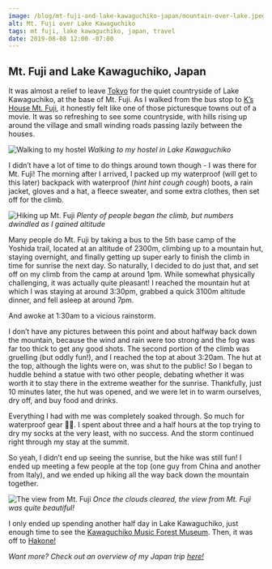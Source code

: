 ```yaml
---
image: /blog/mt-fuji-and-lake-kawaguchiko-japan/mountain-over-lake.jpeg
alt: Mt. Fuji over Lake Kawaguchiko
tags: mt fuji, lake kawaguchiko, japan, travel
date: 2019-08-08 12:00 -07:00
---
```


## Mt. Fuji and Lake Kawaguchiko, Japan

It was almost a relief to leave [Tokyo](/post/tokyo-japan) for the quiet countryside of Lake Kawaguchiko, at the base of Mt. Fuji. As I walked from the bus stop to [K’s House Mt. Fuji](https://kshouse.jp/fuji-e/index.html), it honestly felt like one of those picturesque towns out of a movie. It was so refreshing to see some countryside, with hills rising up around the village and small winding roads passing lazily between the houses.

![Walking to my hostel](/blog/mt-fuji-and-lake-kawaguchiko-japan/hostel-walk.jpeg)
*Walking to my hostel in Lake Kawaguchiko*

I didn’t have a lot of time to do things around town though - I was there for Mt. Fuji! The morning after I arrived, I packed up my waterproof (will get to this later) backpack with waterproof (_hint hint cough cough_) boots, a rain jacket, gloves and a hat, a fleece sweater, and some extra clothes, then set off for the climb.

![Hiking up Mt. Fuji](/blog/mt-fuji-and-lake-kawaguchiko-japan/hiking.jpeg)
*Plenty of people began the climb, but numbers dwindled as I gained altitude*

Many people do Mt. Fuji by taking a bus to the 5th base camp of the Yoshida trail, located at an altitude of 2300m, climbing up to a mountain hut, staying overnight, and finally getting up super early to finish the climb in time for sunrise the next day. So naturally, I decided to do just that, and set off on my climb from the camp at around 1pm. While somewhat physically challenging, it was actually quite pleasant! I reached the mountain hut at which I was staying at around 3:30pm, grabbed a quick 3100m altitude dinner, and fell asleep at around 7pm.

And awoke at 1:30am to a vicious rainstorm.

I don’t have any pictures between this point and about halfway back down the mountain, because the wind and rain were too strong and the fog was far too thick to get any good shots. The second portion of the climb was gruelling (but oddly fun!), and I reached the top at about 3:20am. The hut at the top, although the lights were on, was shut to the public! So I began to huddle behind a statue with two other people, debating whether it was worth it to stay there in the extreme weather for the sunrise. Thankfully, just 10 minutes later, the hut was opened, and we were let in to warm ourselves, dry off, and buy food and drinks.

Everything I had with me was completely soaked through. So much for waterproof gear 🤷‍♂️. I spent about three and a half hours at the top trying to dry my socks at the very least, with no success. And the storm continued right through my stay at the summit.

So yeah, I didn’t end up seeing the sunrise, but the hike was still fun! I ended up meeting a few people at the top (one guy from China and another from Italy), and we ended up hiking all the way back down the mountain together.

![The view from Mt. Fuji](/blog/mt-fuji-and-lake-kawaguchiko-japan/view-from-fuji.jpeg)
*Once the clouds cleared, the view from Mt. Fuji was quite beautiful!*

I only ended up spending another half day in Lake Kawaguchiko, just enough time to see the [Kawaguchiko Music Forest Museum](http://fuji.kawaguchikomusicforest.jp/). Then, it was off to [Hakone!](/post/hakone-and-lake-ashi-japan)

*Want more? Check out an overview of my Japan trip [here!](/post/japan-land-of-the-rising-sun)*
